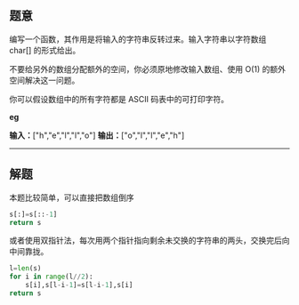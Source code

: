 ## 题意

编写一个函数，其作用是将输入的字符串反转过来。输入字符串以字符数组 char[] 的形式给出。

不要给另外的数组分配额外的空间，你必须原地修改输入数组、使用 O(1) 的额外空间解决这一问题。

你可以假设数组中的所有字符都是 ASCII 码表中的可打印字符。

**eg**

**输入：**\["h","e","l","l","o"\]
**输出：**\["o","l","l","e","h"\]

---
## 解题

本题比较简单，可以直接把数组倒序

```python
s[:]=s[::-1]
return s
```

或者使用双指针法，每次用两个指针指向剩余未交换的字符串的两头，交换完后向中间靠拢。

```python
l=len(s)
for i in range(l//2):
	s[i],s[l-i-1]=s[l-i-1],s[i]
return s
```
